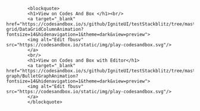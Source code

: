 
            <blockquote>
            <h1>View on Codes And Box </h1><br/>
            <a target="_blank" href="https://codesandbox.io/s/github/IgniteUI/testStackblitz/tree/master/github/data-grid/DataGridColumnAnimation?fontsize=14&hidenavigation=1&theme=dark&view=preview">
            <img alt="Edit fbusv" src="https://codesandbox.io/static/img/play-codesandbox.svg"/>
            </a>
            <br/>
            <h1>View on Codes and Box with Editor</h1>
            <a target="_blank" href="https://codesandbox.io/s/github/IgniteUI/testStackblitz/tree/master/github/bullet-graph/BulletGraphAnimation?fontsize=14&hidenavigation=1&theme=dark&view=preview">
            <img alt="Edit fbusv" src="https://codesandbox.io/static/img/play-codesandbox.svg"/>
            </a>
            </blockquote>
        